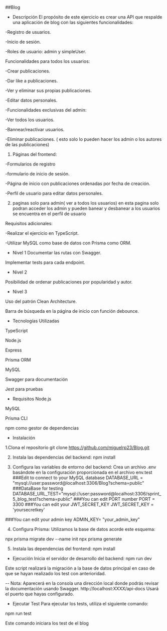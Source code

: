 ##Blog

- Descripción
El propósito de este ejercicio es crear una API que respalde una aplicación de blog con las siguientes funcionalidades:

-Registro de usuarios.

-Inicio de sesión.

-Roles de usuario: admin y simpleUser.


Funcionalidades para todos los usuarios:

-Crear publicaciones.

-Dar like a publicaciones.

-Ver y eliminar sus propias publicaciones.

-Editar datos personales.

-Funcionalidades exclusivas del admin:

-Ver todos los usuarios.

-Bannear/reactivar usuarios.

-Eliminar publicaciones. ( esto solo lo pueden hacer los admin o los autores de las publicaciones)

1. Páginas del frontend:
   
-Formularios de registro

-formulario de inicio de sesión.

-Página de inicio con publicaciones ordenadas por fecha de creación.

-Perfil de usuario para editar datos personales.

2. paginas solo para admin( ver a todos los usuarios) en esta pagina solo podran acceder los admin y pueden banear y desbanear a los usuarios se encuentra en el perfil de usuario

Requisitos adicionales:

-Realizar el ejercicio en TypeScript.

-Utilizar MySQL como base de datos con Prisma como ORM.


- Nivel 1
Documentar las rutas con Swagger.

Implementar tests para cada endpoint.

- Nivel 2
  
Posibilidad de ordenar publicaciones por popularidad y autor.

- Nivel 3
  
Uso del patrón Clean Architecture.

Barra de búsqueda en la página de inicio con función debounce.

- Tecnologías Utilizadas
  
TypeScript

Node.js

Express

Prisma ORM

MySQL

Swagger para documentación

Jest para pruebas

- Requisitos
Node.js

MySQL

Prisma CLI

npm como gestor de dependencias

  - Instalación
    
1.Clona el repositorio
 git clone https://github.com/miguelrp23/Blog.git


2. Instala las dependencias del backend:
 npm install

3. Configura las variables de entorno del backend:
Crea un archivo .env basándote en la configuración proporcionada en el archivo env.test ###Edit to connect to your MySQL database DATABASE_URL = "mysql://user:password@localhost:3306/Blog?schema=public" ###DataBase for testing DATABASE_URL_TEST="mysql://user:password@localhost:3306/sprint_5_blog_test?schema=public" ###You can edit PORT number PORT = 3300 ###You can edit your JWT_SECRET_KEY JWT_SECRET_KEY = 'yoursecretkey' 

###You can edit your admin key ADMIN_KEY= "your_admin_key"

4. Configura Prisma:
Utilizamos la base de datos acorde este esquema:



npx prisma migrate dev --name init npx prisma generate

5. Instala las dependencias del frontend:
npm install

- Ejecución
Inicia el servidor de desarrollo del backend:
 npm run dev 

Este script realizará la migración a la base de datos principal en caso de que se hayan realizado los test con anterioridad.

-- Nota: Aparecerá en la consola una dirección local donde podrás revisar la documentación usando Swagger. http://localhost:XXXX/api-docs
Usará el puerto que hayas configurado.

- Ejecutar Test
Para ejecutar los tests, utiliza el siguiente comando:

 npm run test

Este comando iniciara los test de el blog

